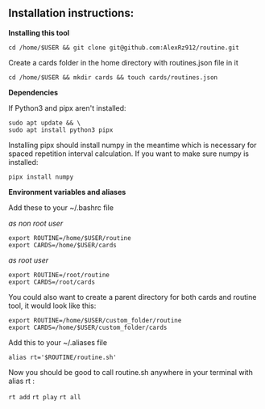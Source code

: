 ## Installation instructions:


**Installing this tool**

`cd /home/$USER && git clone git@github.com:AlexRz912/routine.git`

Create a cards folder in the home directory with routines.json file in it

`cd /home/$USER && mkdir cards && touch cards/routines.json`


**Dependencies**

If Python3 and pipx aren't installed:

```
sudo apt update && \
sudo apt install python3 pipx
```

Installing pipx should install numpy in the meantime which is necessary for spaced repetition interval calculation.
If you want to make sure numpy is installed:

`pipx install numpy`



**Environment variables and aliases**


Add these to your ~/.bashrc file

*as non root user*

```
export ROUTINE=/home/$USER/routine
export CARDS=/home/$USER/cards
```

*as root user*

```
export ROUTINE=/root/routine
export CARDS=/root/cards
```

You could also want to create a parent directory for both cards and routine tool, it would look like this:

```
export ROUTINE=/home/$USER/custom_folder/routine
export CARDS=/home/$USER/custom_folder/cards
```

Add this to your ~/.aliases file

`alias rt='$ROUTINE/routine.sh'`

Now you should be good to call routine.sh anywhere in your terminal with alias rt : 

`rt add`
`rt play`
`rt all`
